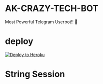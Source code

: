 # AK-CRAZY-TECH-BOT
Most Powerful Telegram Userbot!! 🤗


# deploy
<a href="https://dashboard.heroku.com/new?button-url=https%3A%2F%2Fgithub.com%2FMarshmellow098%2FAK-CRAZY-TECH-BOT&template=https%3A%2F%2Fgithub.com%2FMarshmellow098%2FAK-CRAZY-TECH-BOT%2Fblob%2Fmain"> <img src="https://www2.assets.heroku.com/assets/elements/elements-buttons-2-4867044559069b937ba0fd078f5604f310a49928bd1b59fb3d2f0ff96e0d97c8.svg" alt="Deploy to Heroku" /></a></p>
# String Session
<a herf="https://repl.it/@Akcrazytech/Akcrazytech#main.py" alt="Repl" /></a></p>
